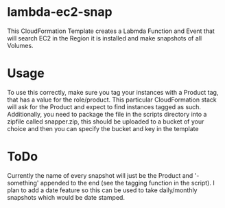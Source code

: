 # lambda-ec2-snap
This CloudFormation Template creates a Labmda Function and Event that will search EC2 in the Region it is installed and make snapshots of all Volumes.

# Usage
To use this correctly, make sure you tag your instances with a Product tag, that has a value for the role/product. This particular CloudFormation stack will ask for the Product and expect to find instances tagged as such. Additionally, you need to package the file in the scripts directory into a zipfile called snapper.zip, this should be uploaded to a bucket of your choice and then you can specify the bucket and key in the template

# ToDo
Currently the name of every snapshot will just be the Product and '-something' appended to the end (see the tagging function in the script). I plan to add a date feature so this can be used to take daily/monthly snapshots which would be date stamped.
